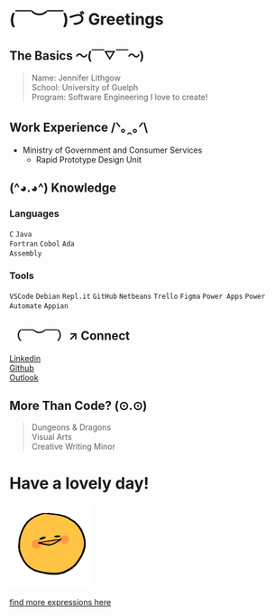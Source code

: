 # (￣︶￣)づ Greetings 
## The Basics ～(￣▽￣～)
> Name: Jennifer Lithgow  
> School: University of Guelph  
> Program: Software Engineering
> I love to create!

## Work Experience /ᐠ｡ꞈ｡ᐟ\
* Ministry of Government and Consumer Services  
  * Rapid Prototype Design Unit  

## (^◕.◕^) Knowledge
### Languages
`C`
`Java`  
`Fortran`
`Cobol`
`Ada`  
`Assembly`  
### Tools
`VSCode`
`Debian`
`Repl.it`
`GitHub`
`Netbeans`
`Trello`
`Figma`
`Power Apps`
`Power Automate`
`Appian`

## （￣︶￣）↗ Connect 
[Linkedin][1]  
[Github][2]  
[Outlook][3]

## More Than Code? (⊙.⊙)
> Dungeons & Dragons  
> Visual Arts  
> Creative Writing Minor  

# Have a lovely day!
<img src="https://github.com/jenlith/jenlith/blob/main/sillemojis%20eeeh%20positive.png" width="150" height="150"/>  

[find more expressions here][4]  


[1]:https://www.linkedin.com/in/j-lithgow/
[2]:https://github.com/jenlith
[3]:jlithgow@uoguelph.ca
[4]:https://sillemojis.tumblr.com

<!--
[there's more of those emojis here](https://sillemojis.tumblr.com/)  
(￣_,￣ )（￣︶￣）↗　(～￣▽￣)～（*＾-＾*）(づ￣ 3￣)づ (^◕.◕^)
**jenlith/jenlith** is a ✨ _special_ ✨ repository because its `README.md` (this file) appears on your GitHub profile.
Here are some ideas to get you started:
- 🔭 I’m currently working on ...
- 🌱 I’m currently learning ...
- 👯 I’m looking to collaborate on ...
- 🤔 I’m looking for help with ...
- 💬 Ask me about ...
- 📫 How to reach me: ...
- 😄 Pronouns: ...
- ⚡ Fun fact: ...
-->
